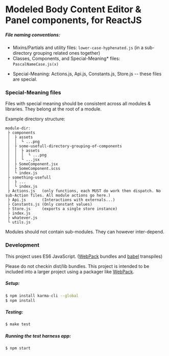 # Modeled Body Content Editor & Panel components, for ReactJS



##### File naming conventions:
- Mixins/Partials and utility files: `lower-case-hyphenated.js` (in a sub-directory grouping related ones together)
- Classes, Components, and Special-Meaning* files: `PascalNameCase.js(x)`

* Special-Meaning: Actions.js, Api.js, Constants.js, Store.js -- these files are special.

### Special-Meaning files

Files with special meaning should be consistent across all modules & libraries. They belong at the root of a module.

Example directory structure:
```
module-dir:
 ├ components
 │  ├ assets
 │  │  └ ...png
 │  ├ some-usefull-directory-grouping-of-components
 │  │  ├ assets
 │  │  │  └ ...png
 │  │  └ ...jsx
 │  ├ SomeComponent.jsx
 │  ├ SomeComponent.scss
 │  └ index.js
 ├ something-usefull
 │  ├ ...
 │  └ index.js
 ├ Actions.js   (only functions, each MUST do work then dispatch. No sub-Action files. All module actions go here.)
 ├ Api.js       (Interactions with externals...)
 ├ Constants.js (Only constant values)
 ├ Store.js     (exports a single store instance)
 ├ index.js
 ├ whatever.js
 └ utils.js
```

Modules should not contain sub-modules. They can however inter-depend.

### Development
This project uses ES6 JavaScript. ([WebPack][1] bundles and [babel][2] transpiles)

Please do not checkin dist/lib bundles. This project is intended to be included into a larger project using a packager like [WebPack][1].


##### Setup:
```bash
$ npm install karma-cli --global
$ npm install
```

##### Testing:
```bash
$ make test
```

##### Running the test harness app:
```bash
$ npm start
```


[1]: //webpack.github.io
[2]: //babeljs.org

